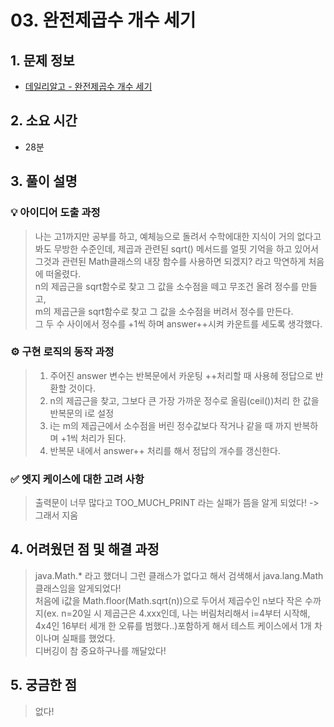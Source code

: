 # 03. 완전제곱수 개수 세기

## 1. 문제 정보
- [데일리알고 - 완전제곱수 개수 세기](https://dailyalgo.kr/problems/159)

## 2. 소요 시간
- 28분

## 3. 풀이 설명
### 💡 아이디어 도출 과정
> 나는 고1까지만 공부를 하고, 예체능으로 돌려서 수학에대한 지식이 거의 없다고 봐도 무방한 수준인데, 제곱과 관련된 sqrt() 메서드를 얼핏 기억을 하고 있어서 그것과 관련된 Math클래스의 내장 함수를 사용하면 되겠지? 라고 막연하게 처음에 떠올렸다.<br>
> n의 제곱근을 sqrt함수로 찾고 그 값을 소수점을 떼고 무조건 올려 정수를 만들고,<br>
> m의 제곱근을 sqrt함수로 찾고 그 값을 소수점을 버려서 정수를 만든다.<br>
> 그 두 수 사이에서 정수를 +1씩 하며 answer++시켜 카운트를 세도록 생각했다.

### ⚙️ 구현 로직의 동작 과정
> 1. 주어진 answer 변수는 반복문에서 카운팅 ++처리할 때 사용헤 정답으로 반환할 것이다.
> 2. n의 제곱근을 찾고, 그보다 큰 가장 가까운 정수로 올림(ceil())처리 한 값을 반복문의 i로 설정
> 3. i는 m의 제곱근에서 소수점을 버린 정수값보다 작거나 같을 때 까지 반복하며 +1씩 처리가 된다.
> 4. 반복문 내에서 answer++ 처리를 해서 정답의 개수를 갱신한다.

### ✅ 엣지 케이스에 대한 고려 사항
> 출력문이 너무 많다고 TOO_MUCH_PRINT 라는 실패가 뜸을 알게 되었다! -> 그래서 지움


## 4. 어려웠던 점 및 해결 과정
> java.Math.* 라고 했더니 그런 클래스가 없다고 해서 검색해서 java.lang.Math 클래스임을 알게되었다!<br>
> 처음에 i값을 Math.floor(Math.sqrt(n))으로 두어서 제곱수인 n보다 작은 수까지(ex. n=20일 시 제곱근은 4.xxx인데, 나는 버림처리해서 i=4부터 시작해, 4x4인 16부터 세개 한 오류를 범했다..)포함하게 해서 테스트 케이스에서 1개 차이나며 실패를 했었다.<br>디버깅이 참 중요하구나를 깨달았다!

## 5. 궁금한 점
> 없다!
